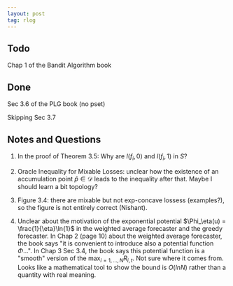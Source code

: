 ```yaml
---
layout: post
tag: rlog
---
```


## Todo

Chap 1 of the Bandit Algorithm book

## Done

Sec 3.6 of the PLG book (no pset)

Skipping Sec 3.7

## Notes and Questions

1) In the proof of Theorem 3.5: Why are $l(f_i, 0)$ and $l(f_i, 1)$ in $S$?

2) Oracle Inequality for Mixable Losses: unclear how the existence of an accumulation point $\hat{p} \in \mathcal{D}$ leads to the inequality after that. Maybe I should learn a bit topology?

3) Figure 3.4: there are mixable but not exp-concave lossess (examples?), so the figure is not entirely correct (Nishant).

4) Unclear about the motivation of the exponential potential $\Phi_\eta(u) = \frac{1}{\eta}\ln{1}$ in the weighted average forecaster and the greedy forecaster. In Chap 2 (page 10) about the weighted average forecaster, the book says "it is convenient to introduce also a potential function $\Phi$...". In Chap 3 Sec 3.4, the book says this potential function is a "smooth" version of the $\max_{i=1,...,N}R_{i,t}$. Not sure where it comes from. Looks like a mathematical tool to show the bound is $O(ln{N})$ rather than a quantity with real meaning.
